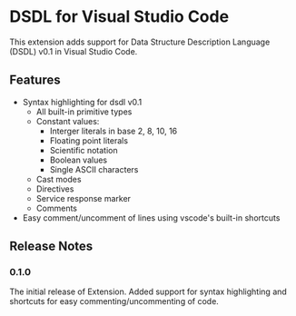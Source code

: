 # DSDL for Visual Studio Code

This extension adds support for Data Structure Description Language (DSDL) v0.1 in Visual Studio Code.

## Features

* Syntax highlighting for dsdl v0.1
    * All built-in primitive types
    * Constant values:
        * Interger literals in base 2, 8, 10, 16
        * Floating point literals
        * Scientific notation
        * Boolean values
        * Single ASCII characters
    * Cast modes
    * Directives
    * Service response marker
    * Comments
* Easy comment/uncomment of lines using vscode's built-in shortcuts


## Release Notes

### 0.1.0

The initial release of Extension. Added support for syntax highlighting and shortcuts for easy commenting/uncommenting of code.

